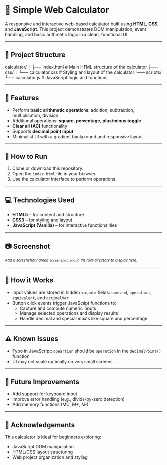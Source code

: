 # 🧮 Simple Web Calculator

A responsive and interactive web-based calculator built using **HTML**, **CSS**, and **JavaScript**. This project demonstrates DOM manipulation, event handling, and basic arithmetic logic in a clean, functional UI.

---

## 📁 Project Structure

calculator/
│
├── index.html # Main HTML structure of the calculator
├── css/
│ └── calculator.css # Styling and layout of the calculator
└── scripts/
└── calculator.js # JavaScript logic and functions

---

## 🔧 Features

- Perform **basic arithmetic operations**: addition, subtraction, multiplication, division
- Additional operations: **square**, **percentage**, **plus/minus toggle**
- **Clear all (AC)** functionality
- Supports **decimal point input**
- Minimalist UI with a gradient background and responsive layout

---

## 🚀 How to Run

1. Clone or download this repository.
2. Open the `index.html` file in your browser.
3. Use the calculator interface to perform operations.

---

## 💻 Technologies Used

- **HTML5** – for content and structure  
- **CSS3** – for styling and layout  
- **JavaScript (Vanilla)** – for interactive functionalities  

---

## 📷 Screenshot

<sub>*Add a screenshot named `screenshot.png` in the root directory to display here.*</sub>

---

## 📝 How it Works

- Input values are stored in hidden `<input>` fields: `operand`, `operation`, `equivalent`, and `decimalVar`
- Button click events trigger JavaScript functions to:
  - Capture and compute numeric inputs
  - Manage selected operations and display results
  - Handle decimal and special inputs like square and percentage

---

## ⚠️ Known Issues

- Typo in JavaScript: `opeartion` should be `operation` in the `decimalPoint()` function
- UI may not scale optimally on very small screens

---

## 📌 Future Improvements

- Add support for keyboard input
- Improve error handling (e.g., divide-by-zero detection)
- Add memory functions (MC, M+, M-)

---

## 🙌 Acknowledgements

This calculator is ideal for beginners exploring:

- JavaScript DOM manipulation
- HTML/CSS layout structuring
- Web project organization and styling
